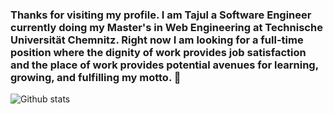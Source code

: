 ### Thanks for visiting my profile. I am Tajul a Software Engineer currently doing my Master's in Web Engineering at Technische Universität Chemnitz. Right now I am looking for a full-time position where the dignity of work provides job satisfaction and the place of work provides potential avenues for learning, growing, and fulfilling my motto. 👋

<!--
**tajul-tuc/tajul-tuc** is a ✨ _special_ ✨ repository because its `README.md` (this file) appears on your GitHub profile.

Here are some ideas to get you started:

- 🔭 I’m currently working on ... be4energy GmbH
- 🌱 I’m currently learning ... 
- 👯 I’m looking to collaborate on ...
- 🤔 I’m looking for help with ...
- 💬 Ask me about ...
- 📫 How to reach me: ...
- 😄 Pronouns: ...
- ⚡ Fun fact: ...
-->
![Github stats](https://github-readme-stats.vercel.app/api?username=tajul-tuc)
